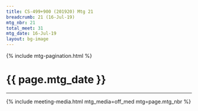```yaml
---
title: CS-499+900 (201920) Mtg 21
breadcrumb: 21 (16-Jul-19)
mtg_nbr: 21
total_meet: 31
mtg_date: 16-Jul-19
layout: bg-image
---
```

{% include mtg-pagination.html %}
<h1 class="text-center">{{ page.mtg_date }}</h1>
<hr />
{% include meeting-media.html mtg_media=off_med mtg=page.mtg_nbr %}
